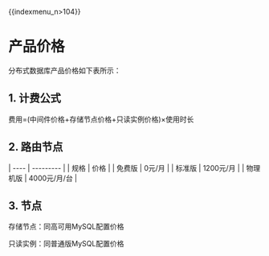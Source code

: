{{indexmenu_n>104}}

# 产品价格

分布式数据库产品价格如下表所示：

## 1. 计费公式

费用=(中间件价格+存储节点价格+只读实例价格)×使用时长

## 2. 路由节点


| ---- | --------- |
| 规格   | 价格        |
| 免费版  | 0元/月      |
| 标准版  | 1200元/月   |
| 物理机版 | 4000元/月/台 |

## 3. 节点

存储节点：同高可用MySQL配置价格

只读实例：同普通版MySQL配置价格
